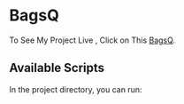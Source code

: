 # BagsQ

To See My Project Live , Click on This [BagsQ](https://github.com/facebook/create-react-app).

## Available Scripts

In the project directory, you can run:
